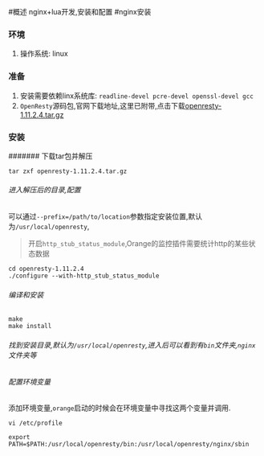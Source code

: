 #概述
nginx+lua开发,安装和配置
#nginx安装
### 环境
1. 操作系统: linux
### 准备
1. 安装需要依赖linx系统库:  `readline-devel pcre-devel openssl-devel gcc`
1. `OpenResty`源码包,官网下载地址,这里已附带,点击下载[openresty-1.11.2.4.tar.gz](../安装包/openresty-1.11.2.4.tar.gz)
### 安装
####### 下载tar包并解压
```$xslt
tar zxf openresty-1.11.2.4.tar.gz
```
###### 进入解压后的目录,配置
可以通过`--prefix=/path/to/location`参数指定安装位置,默认为`/usr/local/openresty`,
> 开启`http_stub_status_module`,Orange的监控插件需要统计http的某些状态数据
```$xslt
cd openresty-1.11.2.4
./configure --with-http_stub_status_module
```
###### 编译和安装
```$xslt
make
make install
```
###### 找到安装目录,默认为`/usr/local/openresty`,进入后可以看到有`bin`文件夹,`nginx`文件夹等
###### 配置环境变量
添加环境变量,`orange`启动的时候会在环境变量中寻找这两个变量并调用.
```$xslt
vi /etc/profile

export PATH=$PATH:/usr/local/openresty/bin:/usr/local/openresty/nginx/sbin
```